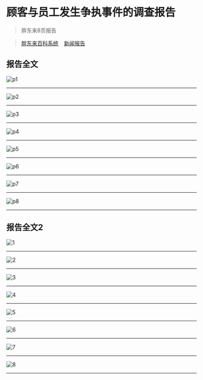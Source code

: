 # 顾客与员工发生争执事件的调查报告

>胖东来8页报告

> [胖东来百科系统]( https://baike.azpdl.com/#/main ) &ensp;  [新闻报告]( http://www.wfdscxh.com/info_Show.asp?InfoId=54599 )

## 报告全文

![p1]( p1.jpg )

---

![p2]( p2.jpg )

---


![p3]( p3.jpg )

---


![p4]( p4.jpg )

---


![p5]( p5.jpg )

---


![p6]( p6.jpg )

---


![p7]( p7.jpg )

---


![p8]( p8.jpg )


---

## 报告全文2



![1]( 1.jpg )

---

![2]( 2.jpg )

---


![3]( 3.jpg )

---


![4]( 4.jpg )

---


![5]( 5.jpg )

---


![6]( 6.jpg )

---


![7]( 7.jpg )

---


![8]( 8.jpg )


---